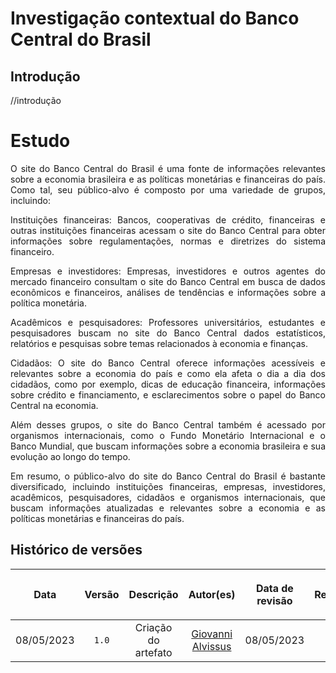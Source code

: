 # Investigação contextual do Banco Central do Brasil

## Introdução
<div style="text-align:justify">//introdução</div>

# Estudo

<div style="text-align:justify">

O site do Banco Central do Brasil é uma fonte de informações relevantes sobre a economia brasileira e as políticas monetárias e financeiras do país. Como tal, seu público-alvo é composto por uma variedade de grupos, incluindo:

Instituições financeiras: Bancos, cooperativas de crédito, financeiras e outras instituições financeiras acessam o site do Banco Central para obter informações sobre regulamentações, normas e diretrizes do sistema financeiro.

Empresas e investidores: Empresas, investidores e outros agentes do mercado financeiro consultam o site do Banco Central em busca de dados econômicos e financeiros, análises de tendências e informações sobre a política monetária.

Acadêmicos e pesquisadores: Professores universitários, estudantes e pesquisadores buscam no site do Banco Central dados estatísticos, relatórios e pesquisas sobre temas relacionados à economia e finanças.

Cidadãos: O site do Banco Central oferece informações acessíveis e relevantes sobre a economia do país e como ela afeta o dia a dia dos cidadãos, como por exemplo, dicas de educação financeira, informações sobre crédito e financiamento, e esclarecimentos sobre o papel do Banco Central na economia.

Além desses grupos, o site do Banco Central também é acessado por organismos internacionais, como o Fundo Monetário Internacional e o Banco Mundial, que buscam informações sobre a economia brasileira e sua evolução ao longo do tempo.

Em resumo, o público-alvo do site do Banco Central do Brasil é bastante diversificado, incluindo instituições financeiras, empresas, investidores, acadêmicos, pesquisadores, cidadãos e organismos internacionais, que buscam informações atualizadas e relevantes sobre a economia e as políticas monetárias e financeiras do país.

</div>


## Histórico de versões

| <p align="center">Data</p> | <p align="center">Versão</p> | <p align="center">Descrição</p> | <p align="center">Autor(es)</p> | <p align="center">Data de revisão</p> | <p align="center">Revisor(es)</p> |
| :-: | :-: | :-: | :-: | :-: | :-: |
| 08/05/2023 | `1.0` | Criação do artefato | [Giovanni Alvissus](https://github.com/giovanni1106) | 08/05/2023 | [Mizael Santos](https://github.com/frmiza) |